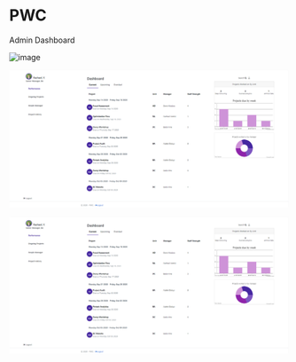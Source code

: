 # PWC
Admin Dashboard

![image](https://drive.google.com/uc?export=view&id=1NKlwwuTcOLx9hOOmwtD5dNZk9byn4OFD)

![image](desc.PNG)


![ScreenShot](/desc.PNG)

<p>
    <img src="https://drive.google.com/uc?export=view&id=1NKlwwuTcOLx9hOOmwtD5dNZk9byn4OFD" alt="" />
</p>
